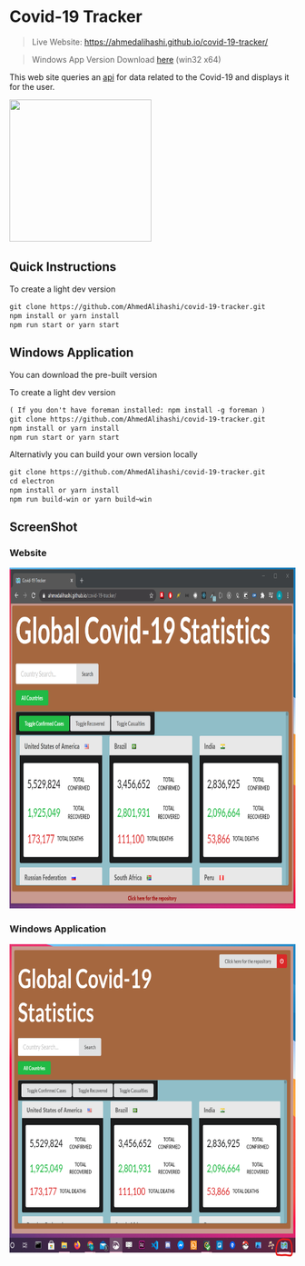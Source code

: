 # Covid-19 Tracker

> Live Website: https://ahmedalihashi.github.io/covid-19-tracker/   

> Windows App Version Download [here](https://mega.nz/file/z6ImUaoa#PnDzLwnf6N3TxgdJnbRjWsBPGOcRmfEeI_Yty4UTZy0) (win32 x64)

This web site queries an [api](https://covid19api.com/) for data related to the Covid-19 and displays it for the user.

<img src='https://media3.giphy.com/media/Wpwq3jVvIBK9pVbQ5c/giphy.gif' height='250' width='250' ></img>

## Quick Instructions

To create a light dev version

```
git clone https://github.com/AhmedAlihashi/covid-19-tracker.git
npm install or yarn install
npm run start or yarn start
```

## Windows Application

You can download the pre-built version 

To create a light dev version

```
( If you don't have foreman installed: npm install -g foreman )
git clone https://github.com/AhmedAlihashi/covid-19-tracker.git
npm install or yarn install
npm run start or yarn start
```

Alternativly you can build your own version locally   

```
git clone https://github.com/AhmedAlihashi/covid-19-tracker.git
cd electron
npm install or yarn install
npm run build-win or yarn build~win
```
## ScreenShot

### Website

<img src='./github/website2.png' height='600' width='800' ></img>

### Windows Application

<img src='./github/windowsApp.png' height='550' width='800' ></img>
